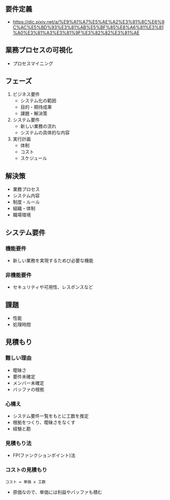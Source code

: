 ## 要件定義
- https://dic.pixiv.net/a/%E9%A1%A7%E5%AE%A2%E3%81%8C%E6%9C%AC%E5%BD%93%E3%81%AB%E5%BF%85%E8%A6%81%E3%81%A0%E3%81%A3%E3%81%9F%E3%82%82%E3%81%AE

## 業務プロセスの可視化
- プロセスマイニング

## フェーズ
1. ビジネス要件
   - システム化の範囲
   - 目的・期待成果
   - 課題・解決策
2. システム要件
   - 新しい業務の流れ
   - システムの具体的な内容
3. 実行計画
   - 体制
   - コスト
   - スケジュール

## 解決策
- 業務プロセス
- システム内容
- 制度・ルール
- 組織・体制
- 職場環境

## システム要件
### 機能要件
- 新しい業務を実現するためび必要な機能
### 非機能要件
- セキュリティや可用性、レスポンスなど

## 課題
- 性能
- 処理時間

## 見積もり
### 難しい理由
- 曖昧さ
- 要件未確定
- メンバー未確定
- バッファの根拠
### 心構え
- システム要件一覧をもとに工数を推定
- 根拠をつくり、曖昧さをなくす
- 経験と勘
### 見積もり法
- FP(ファンクションポイント)法
### コストの見積もり
```
コスト = 単価 x 工数
```
- 原価なので、単価には利益やバッファも積む
